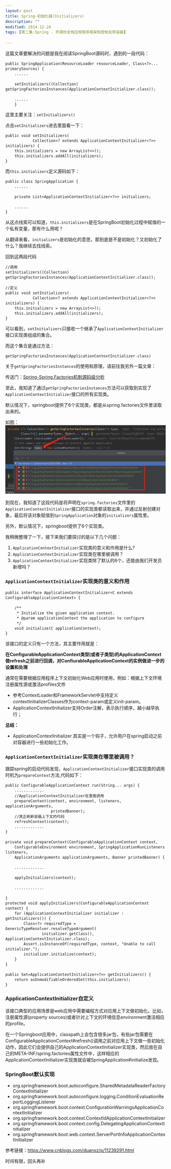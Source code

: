 ```yaml
---
layout: post
title: Spring-初始化器(Initializers)
description: ""
modified: 2014-12-24
tags: [第二集:Spring - 开源的全栈应用程序框架和控制反转容器]

---
```


这篇文章要解决的问题是我在阅读SpringBoot源码时，遇到的一段代码：


```
public SpringApplication(ResourceLoader resourceLoader, Class<?>... primarySources) {
	......

	setInitializers((Collection) getSpringFactoriesInstances(ApplicationContextInitializer.class));

	......
	}	
```
这里主要关注：`setInitializers()`

点击`setInitializers`进去里面看一下：
```
public void setInitializers(
			Collection<? extends ApplicationContextInitializer<?>> initializers) {
	this.initializers = new ArrayList<>();
	this.initializers.addAll(initializers);
}

```
而`this.initializers`定义源码如下：
```
public class SpringApplication {
	......

	private List<ApplicationContextInitializer<?>> initializers;

	......
}
```

从这点线索可以知道，`this.initializers`是在SpringBoot初始化过程中赋值的一个私有变量，那有什么用呢？

从翻译来看，`initializers`是初始化的意思，那到底是不是初始化？又初始化了什么？我继续去找线索。

回到这两段代码
```
//调用
setInitializers((Collection) getSpringFactoriesInstances(ApplicationContextInitializer.class));

//定义
public void setInitializers(
			Collection<? extends ApplicationContextInitializer<?>> initializers) {
	this.initializers = new ArrayList<>();
	this.initializers.addAll(initializers);
}			
```
可以看到，`setInitializers`只接收一个继承了`ApplicationContextInitializer`接口实现类组成的集合。

而这个集合是通过方法：
```
getSpringFactoriesInstances(ApplicationContextInitializer.class)
```

关于`getSpringFactoriesInstances`的使用和原理，请前往我另外一篇文章：

传送门：[Spring-Spring.Factories机制源码级分析]({{site.url}}/spring-2.0.0-spring-factories)

至此，我知道了通过`getSpringFactoriesInstances`方法可以获取到实现了`ApplicationContextInitializer`接口的所有实现类。

默认情况下，springboot提供了6个实现类，都是从spring.factories文件里读取出来的。

如图：
![](/images/blogs/spring-init.png)

到现在，我知道了这段代码是将声明在`spring.factories`文件里的`ApplicationContextInitializer`接口的实现类都读取出来，并通过反射创建对象，最后将该对象赋值到`SpringApplication`对象的`initializers`属性里。

另外，默认情况下，springboot提供了6个实现类。

我稍微整理了一下，接下来我们要探讨的是以下几个问题：

1. `ApplicationContextInitializer`实现类的意义和作用是什么?
2. `ApplicationContextInitializer`实现类在哪里被调用？
3. `ApplicationContextInitializer`实现类除了默认的6个，还能由我们开发员新增吗？



### `ApplicationContextInitializer`实现类的意义和作用

```
public interface ApplicationContextInitializer<C extends ConfigurableApplicationContext> {

    /**
     * Initialize the given application context.
     * @param applicationContext the application to configure
     */
    void initialize(C applicationContext);
}
```

该接口的定义只有一个方法，其主要作用就是：

**在ConfigurableApplicationContext类型(或者子类型)的ApplicationContext做refresh之前进行回调，对ConfiurableApplicationContext的实例做进一步的设置和处理**

通常在需要根据应用程序上下文初始化Web应用时使用，例如：根据上下文环境注册属性源或激活profiles文件
- 参考ContextLoader和FrameworkServlet中支持定义contextInitializerClasses作为context-param或定义init-param。
- ApplicationContextInitializer支持Order注解，表示执行顺序，越小越早执行；



**总结：**

- ApplicationContextInitializer 其实是一个钩子，允许用户在spring启动之前对容器进行一些初始化工作。

### `ApplicationContextInitializer`实现类在哪里被调用？

跟踪spring的启动代码发现，`ApplicationContextInitializer`接口实现类的调用时机为`prepareContext`方法,代码如下：

```
public ConfigurableApplicationContext run(String... args) {
	.............
	//ApplicationContextInitializer在里面调用	
	prepareContext(context, environment, listeners, applicationArguments,
					printedBanner);
	//真正刷新容器上下文的代码
	refreshContext(context);
	.............		
}

private void prepareContext(ConfigurableApplicationContext context,
	ConfigurableEnvironment environment, SpringApplicationRunListeners listeners,
	ApplicationArguments applicationArguments, Banner printedBanner) {
		
	.............

	applyInitializers(context);

	.............
		
}
protected void applyInitializers(ConfigurableApplicationContext context) {
	for (ApplicationContextInitializer initializer : getInitializers()) {
		Class<?> requiredType = GenericTypeResolver.resolveTypeArgument(
				initializer.getClass(), ApplicationContextInitializer.class);
		Assert.isInstanceOf(requiredType, context, "Unable to call initializer.");
		initializer.initialize(context);
	}
}

public Set<ApplicationContextInitializer<?>> getInitializers() {
	return asUnmodifiableOrderedSet(this.initializers);
}	

```

### ApplicationContextInitializer自定义

该接口典型的应用场景是web应用中需要编程方式对应用上下文做初始化。比如，注册属性源(property sources)或者针对上下文的环境信息environment激活相应的profile。

在一个Springboot应用中，classpath上会包含很多jar包，有些jar包需要在ConfigurableApplicationContext#refresh()调用之前对应用上下文做一些初始化动作，因此它们会提供自己的ApplicationContextInitializer实现类，然后放在自己的META-INF/spring.factories属性文件中，这样相应的ApplicationContextInitializer实现类就会被SpringApplication#initialize发现。

### SpringBoot默认实现

- org.springframework.boot.autoconfigure.SharedMetadataReaderFactoryContextInitializer
- org.springframework.boot.autoconfigure.logging.ConditionEvaluationReportLoggingListener
- org.springframework.boot.context.ConfigurationWarningsApplicationContextInitializer
- org.springframework.boot.context.ContextIdApplicationContextInitializer
- org.springframework.boot.context.config.DelegatingApplicationContextInitializer
- org.springframework.boot.web.context.ServerPortInfoApplicationContextInitializer

参考链接：https://www.cnblogs.com/duanxz/p/11239291.html

时间有限，回头再补

